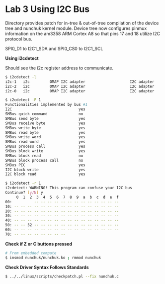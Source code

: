 # Lab 3 Using I2C Bus

Directory provides patch for in-tree & out-of-tree compilation of the
device tree and nunchuk kernel module. Device tree now configures pinmux
information on the am3358 ARM Cortex A8 so that pins 17 and 18 utilize
I2C protocol bus.

SPI0_D1 to I2C1_SDA and SPI0_CS0 to I2C1_SCL

**Using i2cdetect**

Should see the i2c register address to communicate.

```bash
$ i2cdetect -l
i2c-1	i2c       	OMAP I2C adapter                	I2C adapter
i2c-2	i2c       	OMAP I2C adapter                	I2C adapter
i2c-0	i2c       	OMAP I2C adapter                	I2C adapter
```

```bash
$ i2cdetect -F 1
Functionalities implemented by bus #1
I2C                              yes
SMBus quick command              no
SMBus send byte                  yes
SMBus receive byte               yes
SMBus write byte                 yes
SMBus read byte                  yes
SMBus write word                 yes
SMBus read word                  yes
SMBus process call               yes
SMBus block write                yes
SMBus block read                 no
SMBus block process call         no
SMBus PEC                        yes
I2C block write                  yes
I2C block read                   yes
```

```bash
$ i2cdetect -r 1
i2cdetect: WARNING! This program can confuse your I2C bus
Continue? [y/N] y
     0  1  2  3  4  5  6  7  8  9  a  b  c  d  e  f
00:          -- -- -- -- -- -- -- -- -- -- -- -- --
10: -- -- -- -- -- -- -- -- -- -- -- -- -- -- -- --
20: -- -- -- -- -- -- -- -- -- -- -- -- -- -- -- --
30: -- -- -- -- -- -- -- -- -- -- -- -- -- -- -- --
40: -- -- -- -- -- -- -- -- -- -- -- -- -- -- -- --
50: -- -- 52 -- -- -- -- -- -- -- -- -- -- -- -- --
60: -- -- -- -- -- -- -- -- -- -- -- -- -- -- -- --
70: -- -- -- -- -- -- -- --
```

**Check if Z or C buttons pressed**
```bash
# From embedded compute
$ insmod nunchuk/nunchuk.ko ; rmmod nunchuk
```

**Check Driver Syntax Follows Standards**
```sh
$ ../../linux/scripts/checkpatch.pl --fix nunchuk.c
```
